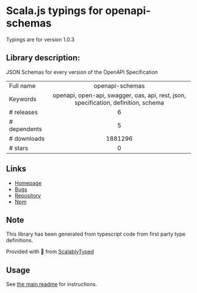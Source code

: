 
# Scala.js typings for openapi-schemas

Typings are for version 1.0.3

## Library description:
JSON Schemas for every version of the OpenAPI Specification

|                    |                 |
| ------------------ | :-------------: |
| Full name          | openapi-schemas |
| Keywords           | openapi, open-api, swagger, oas, api, rest, json, specification, definition, schema |
| # releases         | 6 |
| # dependents       | 5 |
| # downloads        | 1881296 |
| # stars            | 0 |

## Links
- [Homepage](https://apitools.dev/openapi-schemas)
- [Bugs](https://github.com/APIDevTools/openapi-schemas/issues)
- [Repository](https://github.com/APIDevTools/openapi-schemas)
- [Npm](https://www.npmjs.com/package/openapi-schemas)
    


## Note
This library has been generated from typescript code from first party type definitions.

Provided with :purple_heart: from [ScalablyTyped](https://github.com/oyvindberg/ScalablyTyped)

## Usage
See [the main readme](../../readme.md) for instructions.


